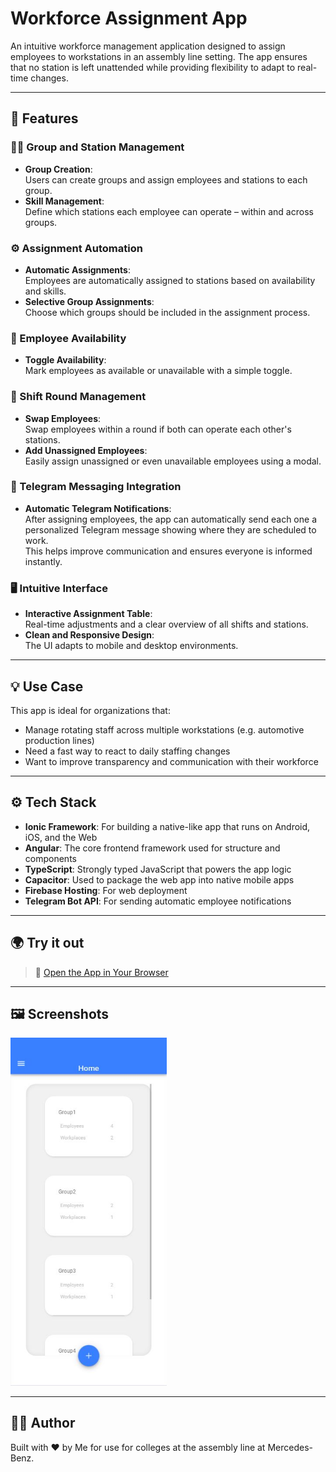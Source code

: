 # Workforce Assignment App

An intuitive workforce management application designed to assign employees to workstations in an assembly line setting. The app ensures that no station is left unattended while providing flexibility to adapt to real-time changes.

---

## 🚀 Features

### 🧑‍🔧 Group and Station Management
- **Group Creation**:  
  Users can create groups and assign employees and stations to each group.  
- **Skill Management**:  
  Define which stations each employee can operate – within and across groups.  

### ⚙️ Assignment Automation
- **Automatic Assignments**:  
  Employees are automatically assigned to stations based on availability and skills.  
- **Selective Group Assignments**:  
  Choose which groups should be included in the assignment process.  

### 📅 Employee Availability
- **Toggle Availability**:  
  Mark employees as available or unavailable with a simple toggle.  

### 🔄 Shift Round Management
- **Swap Employees**:  
  Swap employees within a round if both can operate each other's stations.  
- **Add Unassigned Employees**:  
  Easily assign unassigned or even unavailable employees using a modal.  

### 📲 Telegram Messaging Integration
- **Automatic Telegram Notifications**:  
  After assigning employees, the app can automatically send each one a personalized Telegram message showing where they are scheduled to work.  
  This helps improve communication and ensures everyone is informed instantly.

### 🖥️ Intuitive Interface
- **Interactive Assignment Table**:  
  Real-time adjustments and a clear overview of all shifts and stations.  
- **Clean and Responsive Design**:  
  The UI adapts to mobile and desktop environments.

---

## 💡 Use Case

This app is ideal for organizations that:
- Manage rotating staff across multiple workstations (e.g. automotive production lines)
- Need a fast way to react to daily staffing changes
- Want to improve transparency and communication with their workforce

---

## ⚙️ Tech Stack

- **Ionic Framework**: For building a native-like app that runs on Android, iOS, and the Web  
- **Angular**: The core frontend framework used for structure and components  
- **TypeScript**: Strongly typed JavaScript that powers the app logic  
- **Capacitor**: Used to package the web app into native mobile apps  
- **Firebase Hosting**: For web deployment  
- **Telegram Bot API**: For sending automatic employee notifications  

---

## 🌍 Try it out

> 🔗 [Open the App in Your Browser](https://workforceassignment.firebaseapp.com)

---

## 🖼️ Screenshots

<p float="left">
  <img src="screenshots/1.JPG" width="250" />
</p>

---

## 🧑‍💻 Author

Built with ❤️ by Me for use for colleges at the assembly line at Mercedes-Benz.

